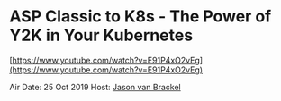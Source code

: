 # ASP Classic to K8s - The Power of Y2K in Your Kubernetes

[https://www.youtube.com/watch?v=E91P4xO2vEg](https://www.youtube.com/watch?v=E91P4xO2vEg)

Air Date: 25 Oct 2019
Host: [Jason van Brackel](twitter.com/jasonvanbrackel)
